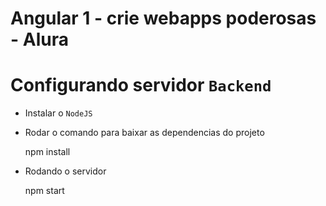 # Angular 1 - crie webapps poderosas - Alura

# Configurando servidor `Backend`

* Instalar o `NodeJS`

* Rodar o comando para baixar as dependencias do projeto

    npm install

* Rodando o servidor

    npm start    
